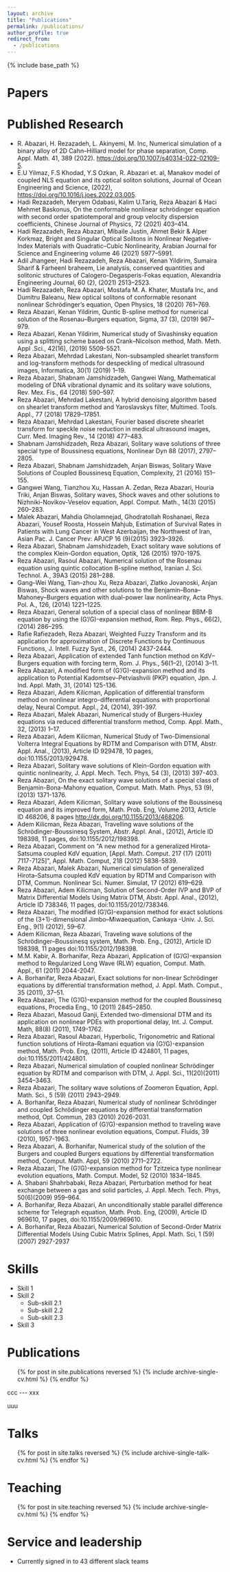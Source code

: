 ```yaml
---
layout: archive
title: "Publications"
permalink: /publications/
author_profile: true
redirect_from:
  - /publications
---
```


{% include base_path %}

Papers
======


Published Research
======
* R. Abazari, H. Rezazadeh, L. Akinyemi, M. Inc, Numerical simulation of a binary alloy of 2D Cahn–Hilliard model
for phase separation, Comp. Appl. Math. 41, 389 (2022). https://doi.org/10.1007/s40314-022-02109-5.
* E.U Yilmaz, F.S Khodad, Y.S Ozkan, R. Abazari et. al, Manakov model of coupled NLS equation and its optical
soliton solutions, Journal of Ocean Engineering and Science, (2022), https://doi.org/10.1016/j.joes.2022.03.005.
* Hadi Rezazadeh, Meryem Odabasi, Kalim U.Tariq, Reza Abazari & Haci Mehmet Baskonus, On the conformable
nonlinear schrödinger equation with second order spatiotemporal and group velocity dispersion coefficients, Chinese Journal of Physics, 72 (2021) 403–414.
* Hadi Rezazadeh, Reza Abazari, Mibaile Justin, Ahmet Bekir & Alper Korkmaz, Bright and Singular Optical
Solitons in Nonlinear Negative-Index Materials with Quadratic–Cubic Nonlinearity, Arabian Journal for Science
and Engineering volume 46 (2021) 5977–5991.
* Adil Jhangeer, Hadi Rezazadeh, Reza Abazari, Kenan Yildirim, Sumaira Sharif & FarheenI braheem, Lie analysis,
conserved quantities and solitonic structures of Calogero-Degasperis-Fokas equation, Alexandria Engineering
Journal, 60 (2), (2021) 2513–2523.
* Hadi Rezazadeh, Reza Abazari, Mostafa M. A. Khater, Mustafa Inc, and Dumitru Baleanu, New optical solitons
of conformable resonant nonlinear Schrödinger’s equation, Open Physics, 18 (2020) 761–769.
* Reza Abazari, Kenan Yildirim, Quntic B-spline method for numerical solution of the Rosenau–Burgers equation,
Sigma, 37 (3), (2019) 967–979.
* Reza Abazari, Kenan Yildirim, Numerical study of Sivashinsky equation using a splitting scheme based on
Crank–Nicolson method, Math. Meth. Appl .Sci., 42(16), (2019) 5509-5521.
* Reza Abazari, Mehrdad Lakestani, Non-subsampled shearlet transform and log-transform methods for despeckling
of medical ultrasound images, Informatica, 30(1) (2019) 1–19.
* Reza Abazari, Shabnam Jamshidzadeh, Gangwei Wang, Mathematical modeling of DNA vibrational dynamic and
its solitary wave solutions, Rev. Mex. Fis., 64 (2018) 590–597.
* Reza Abazari, Mehrdad Lakestani, A hybrid denoising algorithm based on shearlet transform method and
Yaroslavskys filter, Multimed. Tools. Appl., 77 (2018) 17829–17851.
* Reza Abazari, Mehrdad Lakestani, Fourier based discrete shearlet transform for speckle noise reduction in medical
ultrasound images, Curr. Med. Imaging Rev., 14 (2018) 477–483.
* Shabnam Jamshidzadeh, Reza Abazari, Solitary wave solutions of three special type of Boussinesq equations,
Nonlinear Dyn 88 (2017), 2797–2805.
* Reza Abazari, Shabnam Jamshidzadeh, Anjan Biswas, Solitary Wave Solutions of Coupled Boussinesq Equation,
Complexity, 21 (2016) 151–155.
* Gangwei Wang, Tianzhou Xu, Hassan A. Zedan, Reza Abazari, Houria Triki, Anjan Biswas, Solitary waves, Shock
waves and other solutions to Nizhniki-Novikov-Veselov equation, Appl. Comput. Math., 14(3) (2015) 260–283.
* Malek Abazari, Mahdia Gholamnejad, Ghodratollah Roshanaei, Reza Abazari, Yousef Roosta, Hossein Mahjub,
Estimation of Survival Rates in Patients with Lung Cancer in West Azerbaijan, the Northwest of Iran, Asian Pac.
J. Cancer Prev: APJCP 16 (9)(2015) 3923–3926.
* Reza Abazari, Shabnam Jamshidzadeh, Exact solitary wave solutions of the complex Klein-Gordon equation,
Optik, 126 (2015) 1970-1975.
* Reza Abazari, Rasoul Abazari, Numerical solution of the Rosenau equation using quintic collocation B-spline
method, Iranian J. Sci. Technol. A., 39A3 (2015) 281–288.
* Gang–Wei Wang, Tian–zhou Xu, Reza Abazari, Zlatko Jovanoski, Anjan Biswas, Shock waves and other solutions
to the Benjamin–Bona–Mahoney–Burgers equation with dual-power law nonlinearity, Acta Phys. Pol. A., 126,
(2014) 1221–1225.
* Reza Abazari, General solution of a special class of nonlinear BBM-B equation by using the (G’/G)-expansion
method, Rom. Rep. Phys., 66(2), (2014) 286–295.
* Rafie Rafiezadeh, Reza Abazari, Weighted Fuzzy Transform and its application for approximation of Discrete
Functions by Continuous Functions, J. Intell. Fuzzy Syst., 26, (2014) 2437-2444.
* Reza Abazari, Application of extended Tanh function method on KdV–Burgers equation with forcing term, Rom.
J. Phys., 56(1–2), (2014) 3–11.
* Reza Abazari, A modified form of (G’/G)-expansion method and its application to Potential Kadomtsev–Petviashvili
(PKP) equation, Jpn. J. Ind. Appl. Math, 31, (2014) 125-136.
* Reza Abazari, Adem Kilicman, Application of differential transform method on nonlinear integro-differential
equations with proportional delay, Neural Comput. Appl., 24, (2014), 391-397.
* Reza Abazari, Malek Abazari, Numerical study of Burgers-Huxley equations via reduced differential transform
method, Comp. Appl. Math., 32, (2013) 1–17.
* Reza Abazari, Adem Kilicman, Numerical Study of Two-Dimensional Volterra Integral Equations by RDTM and
Comparison with DTM, Abstr. Appl. Anal., (2013), Article ID 929478, 10 pages, doi:10.1155/2013/929478.
* Reza Abazari, Solitary wave solutions of Klein-Gordon equation with quintic nonlinearity, J. Appl. Mech. Tech.
Phys, 54 (3), (2013) 397-403.
* Reza Abazari, On the exact solitary wave solutions of a special class of Benjamin-Bona-Mahony equation, Comput.
Math. Math. Phys, 53 (9), (2013) 1371-1376.
* Reza Abazari, Adem Kilicman, Solitary wave solutions of the Boussinesq equation and its improved form, Math.
Prob. Eng, Volume 2013, Article ID 468206, 8 pages http://dx.doi.org/10.1155/2013/468206.
* Adem Kilicman, Reza Abazari, Travelling wave solutions of the Schrödinger-Boussinesq System, Abstr. Appl.
Anal., (2012), Article ID 198398, 11 pages, doi:10.1155/2012/198398.
* Reza Abazari, Comment on "A new method for a generalized Hirota-Satsuma coupled KdV equation, [Appl.
Math. Comput. 217 (17) (2011) 7117-7125]", Appl. Math. Comput, 218 (2012) 5838-5839.
* Reza Abazari, Malek Abazari, Numerical simulation of generalized Hirota–Satsuma coupled KdV equation by
RDTM and Comparison with DTM, Commun. Nonlinear Sci. Numer. Simulat, 17 (2012) 619–629.
* Reza Abazari, Adem Kilicman, Solution of Second-Order IVP and BVP of Matrix Differential Models Using
Matrix DTM, Abstr. Appl. Anal., (2012), Article ID 738346, 11 pages, doi:10.1155/2012/738346.
* Reza Abazari, The modified (G’/G)-expansion method for exact solutions of the (3+1)-dimensional Jimbo–Miwaequation, Cankaya -Univ. J. Sci. Eng., 9(1) (2012), 59–67.
* Adem Kilicman, Reza Abazari, Traveling wave solutions of the Schrödinger–Boussinesq system, Math. Prob.
Eng., (2012), Article ID 198398, 11 pages doi:10.1155/2012/198398.
* M.M. Kabir, A. Borhanifar, Reza Abazari, Application of (G’/G)-expansion method to Regularized Long Wave
(RLW) equation, Comput. Math. Appl., 61 (2011) 2044-2047.
* A. Borhanifar, Reza Abazari, Exact solutions for non-linear Schrödinger equations by differential transformation
method, J. Appl. Math. Comput., 35 (2011), 37–51.
* Reza Abazari, The (G’/G)-expansion method for the coupled Boussinesq equations, Procedia Eng., 10 (2011)
2845–2850.
* Reza Abazari, Masoud Ganji, Extended two-dimensional DTM and its application on nonlinear PDEs with proportional delay, Int. J. Comput. Math, 88(8) (2011), 1749-1762.
* Reza Abazari, Rasoul Abazari, Hyperbolic, Trigonometric and Rational function solutions of Hirota–Ramani equation via (G’/G)-expansion method, Math. Prob. Eng, (2011), Article ID 424801, 11 pages, doi:10.1155/2011/424801.
* Reza Abazari, Numerical simulation of coupled nonlinear Schrödinger equation by RDTM and comparison with
DTM, J. Appl. Sci., 11(20)(2011) 3454–3463.
* Reza Abazari, The solitary wave solutions of Zoomeron Equation, Appl. Math. Sci., 5 (59) (2011) 2943–2949.
* A. Borhanifar, Reza Abazari, Numerical study of nonlinear Schrödinger and coupled Schrödinger equations by
differential transformation method, Opt. Commun, 283 (2010) 2026-2031.
* Reza Abazari, Application of (G’/G)-expansion method to traveling wave solutions of three nonlinear evolution
equations, Comput. Fluids, 39 (2010), 1957-1963.
* Reza Abazari, A. Borhanifar, Numerical study of the solution of the Burgers and coupled Burgers equations by
differential transformation method, Comput. Math. Appl, 59 (2010) 2711–2722.
* Reza Abazari, The (G’/G)-expansion method for Tzitzeica type nonlinear evolution equations, Math. Comput.
Model, 52 (2010) 1834–1845.
* A. Shabani Shahrbabaki, Reza Abazari, Perturbation method for heat exchange between a gas and solid particles,
J. Appl. Mech. Tech. Phys, 50(6)(2009) 959–964.
* A. Borhanifar, Reza Abazari, An unconditionally stable parallel difference scheme for Telegraph equation, Math.
Prob. Eng, (2009), Article ID 969610, 17 pages, doi:10.1155/2009/969610.
* A. Borhanifar, Reza Abazari, Numerical Solution of Second-Order Matrix Differential Models Using Cubic Matrix
Splines, Appl. Math. Sci, 1 (59) (2007) 2927-2937
  
Skills
======
* Skill 1
* Skill 2
  * Sub-skill 2.1
  * Sub-skill 2.2
  * Sub-skill 2.3
* Skill 3

Publications
======
  <ul>{% for post in site.publications reversed %}
    {% include archive-single-cv.html %}
  {% endfor %}</ul>
ccc
---
  xxx
  
  uuu
  
Talks
======
  <ul>{% for post in site.talks reversed %}
    {% include archive-single-talk-cv.html  %}
  {% endfor %}</ul>
  
Teaching
======
  <ul>{% for post in site.teaching reversed %}
    {% include archive-single-cv.html %}
  {% endfor %}</ul>
  
Service and leadership
======
* Currently signed in to 43 different slack teams

